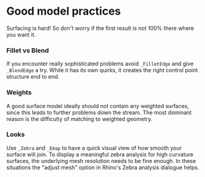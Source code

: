 # Good model practices

Surfacing is hard! So don't worry if the first result is not 100% there where you want it.

### Fillet vs Blend
If you encounter really sophisticated problems avoid `_FilletEdge` and give `_BlendEdge` a try. While it has its own quirks, it creates the right control point structure end to end.

### Weights
A good surface model ideally should not contain any weighted surfaces, since this leads to further problems down the stream. The most dominant reason is the difficulty of matching to weighted geometry.

### Looks
Use `_Zebra` and `_Emap` to have a quick visual view of how smooth your surface will join. To display a meaningful zebra analysis for high curvature surfaces, the underlying mesh resolution needs to be fine enough. In these situations the "adjust mesh" option in Rhino's Zebra analysis dialogue helps.
